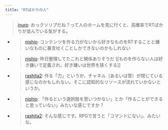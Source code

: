 ```yaml
---
title: "RTばかりの人"
---
```


> [inuro](https://twitter.com/inuro/status/1393588875344310275): おっクソリプだね？って人のホームを見に行くと、高確率でRTばかりが並んでいる気がする。
- > [nishio](https://twitter.com/nishio/status/1393732826168582144): コンテンツを作る力がないから好きなものをRTすることと嫌いなものに暴言吐くことしかできないのかもしれない
- > [nishio](https://twitter.com/nishio/status/1393734022325366785): 昨日整理してたこれと関係ありそうだ [[ものを作らない人は好き嫌いで定義され、好き嫌いは世界を狭くする]]
- > [rashita2](https://twitter.com/rashita2/status/1393750938708447234): 作る「力」というか、チャネル（あるいは管）が閉じている感じなのかもしれない。そこに認知的なリソースが流れていかないというか。
- > [nishio](https://twitter.com/nishio/status/1393751957471256580): 「作るという選択肢を思いつかない」とか「作ることができると思っていない」みたいな感じですか？
- > [rashita2](https://twitter.com/rashita2/status/1393753265091670020): そんな感じです。RPGで言うと「コマンドにない」、みたいな。